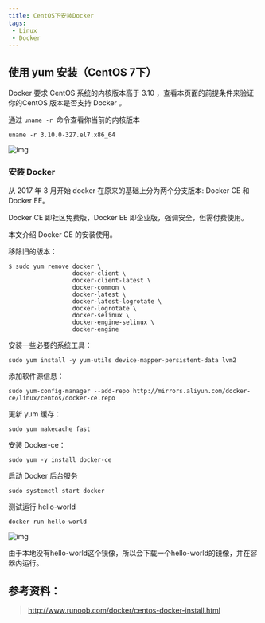 ```yaml
---
title: CentOS下安装Docker
tags:
 - Linux
 - Docker
---
```






## 使用 yum 安装（CentOS 7下）

Docker 要求 CentOS 系统的内核版本高于 3.10 ，查看本页面的前提条件来验证你的CentOS 版本是否支持 Docker 。

<!--more-->

通过 `uname -r `命令查看你当前的内核版本

```
uname -r 3.10.0-327.el7.x86_64
```

![img](http://www.runoob.com/wp-content/uploads/2016/05/docker08.png)

### 安装 Docker

从 2017 年 3 月开始 docker 在原来的基础上分为两个分支版本: Docker CE 和 Docker EE。

Docker CE 即社区免费版，Docker EE 即企业版，强调安全，但需付费使用。

本文介绍 Docker CE 的安装使用。

移除旧的版本：

```
$ sudo yum remove docker \
                  docker-client \
                  docker-client-latest \
                  docker-common \
                  docker-latest \
                  docker-latest-logrotate \
                  docker-logrotate \
                  docker-selinux \
                  docker-engine-selinux \
                  docker-engine
```

安装一些必要的系统工具：

```
sudo yum install -y yum-utils device-mapper-persistent-data lvm2
```

添加软件源信息：

```
sudo yum-config-manager --add-repo http://mirrors.aliyun.com/docker-ce/linux/centos/docker-ce.repo
```

更新 yum 缓存：

```
sudo yum makecache fast
```

安装 Docker-ce：

```
sudo yum -y install docker-ce
```

启动 Docker 后台服务

```
sudo systemctl start docker
```

测试运行 hello-world

```
docker run hello-world
```

![img](http://www.runoob.com/wp-content/uploads/2016/05/docker12.png)

由于本地没有hello-world这个镜像，所以会下载一个hello-world的镜像，并在容器内运行。



## 参考资料：

> http://www.runoob.com/docker/centos-docker-install.html